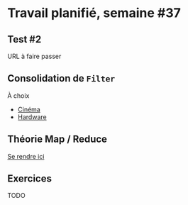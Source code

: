 # Travail planifié, semaine #37

## Test #2
URL à faire passer

## Consolidation de `Filter`
À choix
- [Cinéma](../exos/filter1/README.md#2-cinéma)
- [Hardware](../exos/filter1/README.md#4-hardware)

## Théorie Map / Reduce
[Se rendre ici](../supports/source/03-MapReduce.md)

## Exercices
TODO